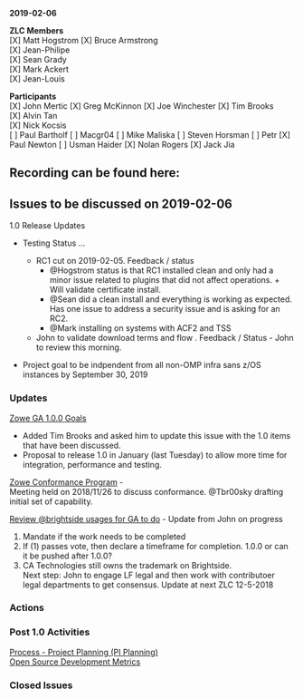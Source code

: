__2019-02-06__

**ZLC Members**  
[X] Matt Hogstrom
[X] Bruce Armstrong  
[X] Jean-Philipe  
[X] Sean Grady  
[X] Mark Ackert  
[X] Jean-Louis  
    
**Participants**  
[X] John Mertic
[X] Greg McKinnon
[X] Joe Winchester
[X] Tim Brooks  
[X] Alvin Tan  
[X] Nick Kocsis  
[ ] Paul Bartholf
[ ] Macgr04
[ ] Mike Maliska
[ ] Steven Horsman
[ ] Petr
[X] Paul Newton
[ ] Usman Haider
[X] Nolan Rogers
[X] Jack Jia
  
## Recording can be found here:  


## Issues to be discussed on 2019-02-06
1.0 Release Updates
- Testing Status ...  
  - RC1 cut on 2019-02-05.  Feedback / status
    - @Hogstrom status is that RC1 installed clean and only had a minor issue related to plugins that did not affect operations.  + Will validate certificate install.
    - @Sean did a clean install and everything is working as expected.  Has one issue to address a security issue and is asking for an RC2.
    - @Mark installing on systems with ACF2 and TSS
  - John to validate download terms and flow . Feedback / Status - John to review this morning.

- Project goal to be indpendent from all non-OMP infra sans z/OS instances by September 30, 2019

### Updates    
  
[Zowe GA 1.0.0 Goals](https://github.com/zowe/zlc/issues/37)  
 - Added Tim Brooks and asked him to update this issue with the 1.0 items that have been discussed.  
 - Proposal to release 1.0 in January (last Tuesday) to allow more time for integration, performance and testing.  

[Zowe Conformance Program](https://github.com/zowe/zlc/issues/52)  -   
Meeting held on 2018/11/26 to discuss conformance.  @Tbr00sky drafting initial set of capability.
  
[Review @brightside usages for GA to do](https://github.com/zowe/zlc/issues/28) - Update from John on progress  
  1.  Mandate if the work needs to be completed  
  2.  If (1) passes vote, then declare a timeframe for completion. 1.0.0 or can it be pushed after 1.0.0?  
  3.  CA Technologies still owns the trademark on Brightside.  
  Next step: John to engage LF legal and then work with contributoer legal departments to get consensus.  Update at next ZLC 12-5-2018  

### Actions  

### Post 1.0 Activities  
[Process - Project Planning (PI Planning)](https://github.com/zowe/zlc/issues/40)  
[Open Source Development Metrics](https://github.com/zowe/zlc/issues/3)  

### Closed Issues
